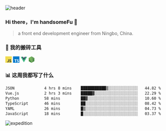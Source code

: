 ![header](https://raw.githubusercontent.com/fzq1998/fzq1998/master/header.png)

### Hi there，I'm handsomeFu 👋

> a front end development engineer from Ningbo, China.

### 🔧 我的搬砖工具
<code><img height="20" src="https://raw.githubusercontent.com/github/explore/80688e429a7d4ef2fca1e82350fe8e3517d3494d/topics/javascript/javascript.png" alt="javascript"></code>
<code><img height="20" src="https://raw.githubusercontent.com/github/explore/80688e429a7d4ef2fca1e82350fe8e3517d3494d/topics/typescript/typescript.png" alt="typescript"></code>
<code><img height="20" src="https://raw.githubusercontent.com/github/explore/80688e429a7d4ef2fca1e82350fe8e3517d3494d/topics/vue/vue.png" alt="vue"></code>
<code><img height="20" src="https://raw.githubusercontent.com/github/explore/80688e429a7d4ef2fca1e82350fe8e3517d3494d/topics/nodejs/nodejs.png" alt="nodejs"></code>



### 📊 这周我都写了什么
<!--START_SECTION:waka-->

```text
JSON             4 hrs 8 mins    ███████████▒░░░░░░░░░░░░░   44.82 %
Vue.js           2 hrs 3 mins    █████▓░░░░░░░░░░░░░░░░░░░   22.29 %
Python           58 mins         ██▓░░░░░░░░░░░░░░░░░░░░░░   10.60 %
TypeScript       46 mins         ██░░░░░░░░░░░░░░░░░░░░░░░   08.42 %
YAML             26 mins         █▒░░░░░░░░░░░░░░░░░░░░░░░   04.73 %
JavaScript       18 mins         █░░░░░░░░░░░░░░░░░░░░░░░░   03.37 %
```

<!--END_SECTION:waka-->


![expedition](https://raw.githubusercontent.com/fzq1998/fzq1998/master/expedition.gif)

